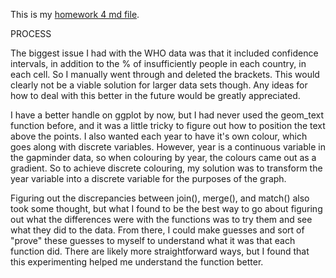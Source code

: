 This is my [homework 4 md file]().

PROCESS

The biggest issue I had with the WHO data was that it included confidence intervals, in addition to the % of insufficiently people in each country, in each cell. So I manually went through and deleted the brackets. This would clearly not be a viable solution for larger data sets though. Any ideas for how to deal with this better in the future would be greatly appreciated.

I have a better handle on ggplot by now, but I had never used the geom_text function before, and it was a little tricky to figure out how to position the text above the points. I also wanted each year to have it's own colour, which goes along with discrete variables. However, year is a continuous variable in the gapminder data, so when colouring by year, the colours came out as a gradient. So to achieve discrete colouring, my solution was to transform the year variable into a discrete variable for the purposes of the graph.

Figuring out the discrepancies between join(), merge(), and match() also took some thought, but what I found to be the best way to go about figuring out what the differences were with the functions was to try them and see what they did to the data. From there, I could make guesses and sort of "prove" these guesses to myself to understand what it was that each function did. There are likely more straightforward ways, but I found that this experimenting helped me understand the function better.

